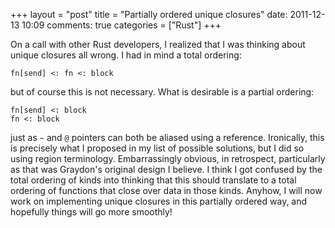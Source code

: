 +++
layout = "post"
title = "Partially ordered unique closures"
date: 2011-12-13 10:09
comments: true
categories = ["Rust"]
+++

On a call with other Rust developers, I realized that I was thinking about
unique closures all wrong.  I had in mind a total ordering:

    fn[send] <: fn <: block
    
but of course this is not necessary.  What is desirable is a partial ordering:

    fn[send] <: block
    fn <: block
    
just as `~` and `@` pointers can both be aliased using a reference.
Ironically, this is precisely what I proposed in my list of possible
solutions, but I did so using region terminology.  Embarrassingly
obvious, in retrospect, particularly as that was Graydon's original
design I believe.  I think I got confused by the total ordering of
kinds into thinking that this should translate to a total ordering of
functions that close over data in those kinds.  Anyhow, I will now
work on implementing unique closures in this partially ordered way,
and hopefully things will go more smoothly!
